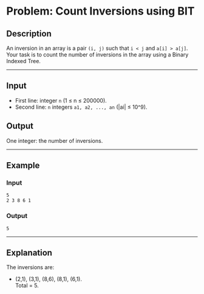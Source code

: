 # Problem: Count Inversions using BIT

## Description
An inversion in an array is a pair `(i, j)` such that `i < j` and `a[i] > a[j]`.  
Your task is to count the number of inversions in the array using a Binary Indexed Tree.

---

## Input
- First line: integer `n` (1 ≤ n ≤ 200000).  
- Second line: `n` integers `a1, a2, ..., an` (|ai| ≤ 10^9).

## Output
One integer: the number of inversions.

---

## Example

### Input
```
5
2 3 8 6 1
```

### Output
```
5
```

---

## Explanation
The inversions are:  
- (2,1), (3,1), (8,6), (8,1), (6,1).  
Total = 5.
